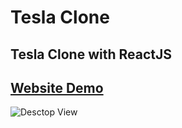 # Tesla Clone

## Tesla Clone with ReactJS 

## [Website Demo](https://tesla-website-clone-two.vercel.app/)
![Desctop View](https://github.com/FadyFathey/Tesla-Website-Clone/assets/117510974/8006ceb4-b6ed-4162-a8f9-73bd98c2d0ad)
